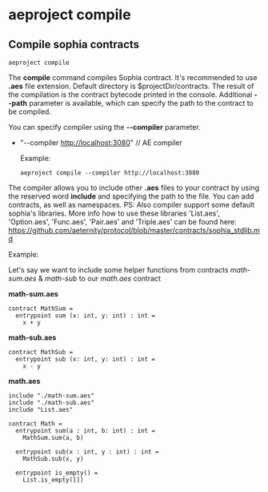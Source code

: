 # aeproject compile

## Compile sophia contracts

```text
aeproject compile
```

The **compile** command compiles Sophia contract. It's recommended to use **.aes** file extension. Default directory is $projectDir/contracts. The result of the compilation is the contract bytecode printed in the console. Additional **--path** parameter is available, which can specify the path to the contract to be compiled.

You can specify compiler using the **--compiler** parameter.

* "--compiler [http://localhost:3080](http://localhost:3080)" // AE compiler

  Example:

  ```text
  aeproject compile --compiler http://localhost:3080
  ```

The compiler allows you to include other **.aes** files to your contract by using the reserved word **include** and specifying the path to the file. You can add contracts, as well as namespaces.
PS: Also compiler support some default sophia's libraries. More info how to use these libraries 'List.aes', 'Option.aes', 'Func.aes', 'Pair.aes' and 'Triple.aes' can be found here: https://github.com/aeternity/protocol/blob/master/contracts/sophia_stdlib.md

Example:

Let's say we want to include some helper functions from contracts *math-sum.aes* & *math-sub* to our *math.aes* contract

**math-sum.aes**
```
contract MathSum =
  entrypoint sum (x: int, y: int) : int =
    x + y

```

**math-sub.aes**
```
contract MathSub =
  entrypoint sub (x: int, y: int) : int =
    x - y
```

**math.aes**
```
include "./math-sum.aes"
include "./math-sub.aes"
include "List.aes"

contract Math =
  entrypoint sum(a : int, b: int) : int =
    MathSum.sum(a, b)

  entrypoint sub(x : int, y : int) : int =
    MathSub.sub(x, y)

  entrypoint is_empty() =
    List.is_empty([])
```
 